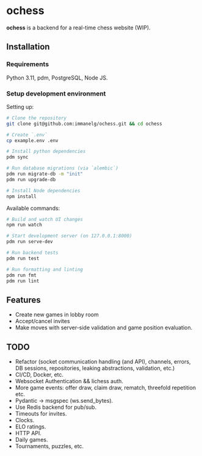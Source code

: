 # ochess

**ochess** is a backend for a real-time chess website (WIP).

## Installation
### Requirements
Python 3.11, pdm, PostgreSQL, Node JS. 

### Setup development environment
Setting up:
```bash
# Clone the repository
git clone git@github.com:immanelg/ochess.git && cd ochess

# Create `.env`
cp example.env .env

# Install python dependencies 
pdm sync

# Run database migrations (via `alembic`)
pdm run migrate-db -m "init"
pdm run upgrade-db

# Install Node dependencies
npm install
```

Available commands:
```bash
# Build and watch UI changes
npm run watch

# Start development server (on 127.0.0.1:8000)
pdm run serve-dev

# Run backend tests
pdm run test

# Run formatting and linting
pdm run fmt
pdm run lint
```

## Features
- Create new games in lobby room
- Accept/cancel invites
- Make moves with server-side validation and game position evaluation.

## TODO
- Refactor (socket communication handling (and API), channels, errors, DB sessions, repositories, leaking abstractions, validation, etc.)
- CI/CD, Docker, etc.
- Websocket Authentication && lichess auth.
- More game events: offer draw, claim draw, rematch, threefold repetition etc.
- Pydantic -> msgspec (ws.send_bytes).
- Use Redis backend for pub/sub.
- Timeouts for invites.
- Clocks.
- ELO ratings.
- HTTP API.
- Daily games.
- Tournaments, puzzles, etc.
